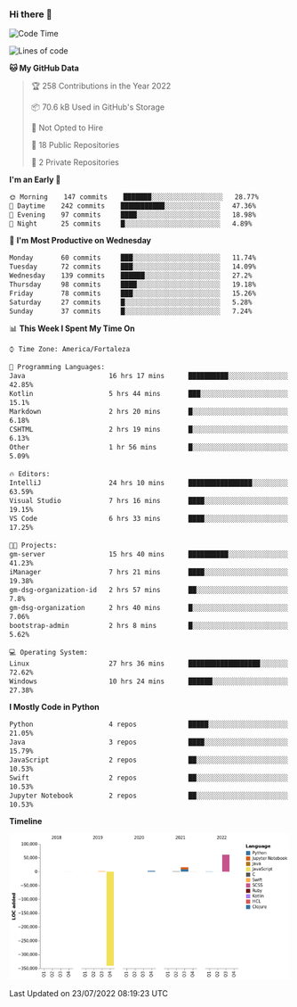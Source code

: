 ### Hi there 👋

<!--
**samuelpsouza/samuelpsouza** is a ✨ _special_ ✨ repository because its `README.md` (this file) appears on your GitHub profile.

Here are some ideas to get you started:

- 🔭 I’m currently working on ...
- 🌱 I’m currently learning ...
- 👯 I’m looking to collaborate on ...
- 🤔 I’m looking for help with ...
- 💬 Ask me about ...
- 📫 How to reach me: ...
- 😄 Pronouns: ...
- ⚡ Fun fact: ...
-->

<!--START_SECTION:waka-->
![Code Time](http://img.shields.io/badge/Code%20Time-0%20secs-blue)

![Lines of code](https://img.shields.io/badge/From%20Hello%20World%20I%27ve%20Written--257%20Thousand%20lines%20of%20code-blue)

**🐱 My GitHub Data** 

> 🏆 258 Contributions in the Year 2022
 > 
> 📦 70.6 kB Used in GitHub's Storage 
 > 
> 🚫 Not Opted to Hire
 > 
> 📜 18 Public Repositories 
 > 
> 🔑 2 Private Repositories  
 > 
**I'm an Early 🐤** 

```text
🌞 Morning    147 commits    ███████░░░░░░░░░░░░░░░░░░   28.77% 
🌆 Daytime    242 commits    ███████████░░░░░░░░░░░░░░   47.36% 
🌃 Evening    97 commits     ████░░░░░░░░░░░░░░░░░░░░░   18.98% 
🌙 Night      25 commits     █░░░░░░░░░░░░░░░░░░░░░░░░   4.89%

```
📅 **I'm Most Productive on Wednesday** 

```text
Monday       60 commits     ███░░░░░░░░░░░░░░░░░░░░░░   11.74% 
Tuesday      72 commits     ███░░░░░░░░░░░░░░░░░░░░░░   14.09% 
Wednesday    139 commits    ██████░░░░░░░░░░░░░░░░░░░   27.2% 
Thursday     98 commits     ████░░░░░░░░░░░░░░░░░░░░░   19.18% 
Friday       78 commits     ███░░░░░░░░░░░░░░░░░░░░░░   15.26% 
Saturday     27 commits     █░░░░░░░░░░░░░░░░░░░░░░░░   5.28% 
Sunday       37 commits     █░░░░░░░░░░░░░░░░░░░░░░░░   7.24%

```


📊 **This Week I Spent My Time On** 

```text
⌚︎ Time Zone: America/Fortaleza

💬 Programming Languages: 
Java                     16 hrs 17 mins      ██████████░░░░░░░░░░░░░░░   42.85% 
Kotlin                   5 hrs 44 mins       ███░░░░░░░░░░░░░░░░░░░░░░   15.1% 
Markdown                 2 hrs 20 mins       █░░░░░░░░░░░░░░░░░░░░░░░░   6.18% 
CSHTML                   2 hrs 19 mins       █░░░░░░░░░░░░░░░░░░░░░░░░   6.13% 
Other                    1 hr 56 mins        █░░░░░░░░░░░░░░░░░░░░░░░░   5.09%

🔥 Editors: 
IntelliJ                 24 hrs 10 mins      ████████████████░░░░░░░░░   63.59% 
Visual Studio            7 hrs 16 mins       ████░░░░░░░░░░░░░░░░░░░░░   19.15% 
VS Code                  6 hrs 33 mins       ████░░░░░░░░░░░░░░░░░░░░░   17.25%

🐱‍💻 Projects: 
gm-server                15 hrs 40 mins      ██████████░░░░░░░░░░░░░░░   41.23% 
iManager                 7 hrs 21 mins       ████░░░░░░░░░░░░░░░░░░░░░   19.38% 
gm-dsg-organization-id   2 hrs 57 mins       ██░░░░░░░░░░░░░░░░░░░░░░░   7.8% 
gm-dsg-organization      2 hrs 40 mins       █░░░░░░░░░░░░░░░░░░░░░░░░   7.06% 
bootstrap-admin          2 hrs 8 mins        █░░░░░░░░░░░░░░░░░░░░░░░░   5.62%

💻 Operating System: 
Linux                    27 hrs 36 mins      ██████████████████░░░░░░░   72.62% 
Windows                  10 hrs 24 mins      ██████░░░░░░░░░░░░░░░░░░░   27.38%

```

**I Mostly Code in Python** 

```text
Python                   4 repos             █████░░░░░░░░░░░░░░░░░░░░   21.05% 
Java                     3 repos             ████░░░░░░░░░░░░░░░░░░░░░   15.79% 
JavaScript               2 repos             ██░░░░░░░░░░░░░░░░░░░░░░░   10.53% 
Swift                    2 repos             ██░░░░░░░░░░░░░░░░░░░░░░░   10.53% 
Jupyter Notebook         2 repos             ██░░░░░░░░░░░░░░░░░░░░░░░   10.53%

```


**Timeline**

![Chart not found](https://raw.githubusercontent.com/samuelpsouza/samuelpsouza/main/charts/bar_graph.png) 


 Last Updated on 23/07/2022 08:19:23 UTC
<!--END_SECTION:waka-->